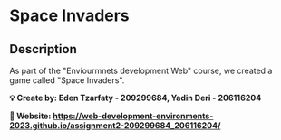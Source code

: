 # Space Invaders

## Description
As part of the "Enviourmnets development Web" course, we created a game called "Space Invaders". 


**💡 Create by:
    Eden Tzarfaty - 209299684,
    Yadin Deri - 206116204**
    
 **📎 Website: https://web-development-environments-2023.github.io/assignment2-209299684_206116204/**
 
